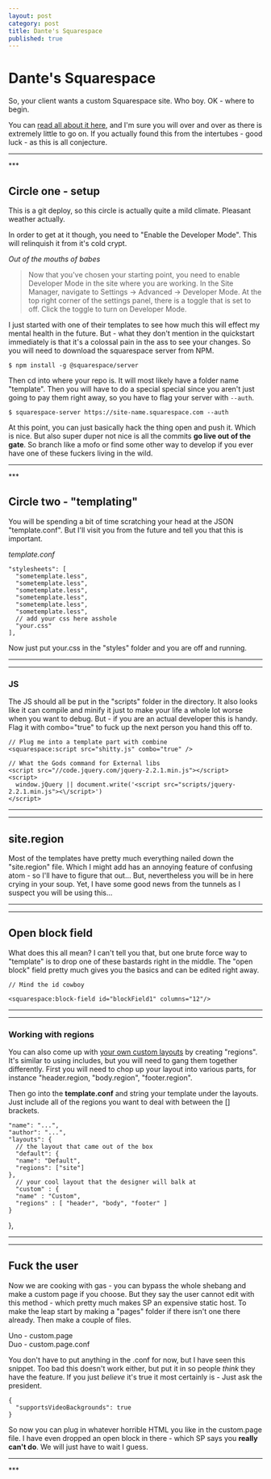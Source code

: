 ```yaml
---
layout: post
category: post
title: Dante's Squarespace
published: true
---
```


# Dante's Squarespace #

So, your client wants a custom Squarespace site. Who boy. OK - where to begin.

You can [read all about it here](https://developers.squarespace.com/quick-start), and I'm sure you will over and over as there is extremely little to go on. If you actually found this from the intertubes - good luck - as this is all conjecture.

<hr class="rule">
***

## Circle one - setup ##

This is a git deploy, so this circle is actually quite a mild climate. Pleasant weather actually.

In order to get at it though, you need to "Enable the Developer Mode". This will relinquish it from it's cold crypt.

*Out of the mouths of babes*

> Now that you've chosen your starting point, you need to enable Developer Mode in the site where you are working. In the Site Manager, navigate to Settings -> Advanced -> Developer Mode. At the top right corner of the settings panel, there is a toggle that is set to off. Click the toggle to turn on Developer Mode.

I just started with one of their templates to see how much this will effect my mental health in the future. But - what they don't mention in the quickstart immediately is that it's a colossal pain in the ass to see your changes. So you will need to download the squarespace server from NPM.

    $ npm install -g @squarespace/server

Then cd into where your repo is. It will most likely have a folder name "template". Then you will have to do a special special since you aren't just going to pay them right away, so you have to flag your server with `--auth`.

    $ squarespace-server https://site-name.squarespace.com --auth

At this point, you can just basically hack the thing open and push it. Which is nice. But also super duper not nice is all the commits **go live out of the gate**. So branch like a mofo or find some other way to develop if you ever have one of these fuckers living in the wild.


<hr class="rule">
***

## Circle two - "templating" ##

You will be spending a bit of time scratching your head at the JSON "template.conf". But I'll visit you from the future and tell you that this is important.

*template.conf*

    "stylesheets": [
      "sometemplate.less",
      "sometemplate.less",
      "sometemplate.less",
      "sometemplate.less",
      "sometemplate.less",
      "sometemplate.less",
      // add your css here asshole
      "your.css"
    ],

Now just put your.css in the "styles" folder and you are off and running.

***
***

### JS ###

The JS should all be put in the "scripts" folder in the directory. It also looks like it can compile and minify it just to make your life a whole lot worse when you want to debug. But - if you are an actual developer this is handy. Flag it with combo="true" to fuck up the next person you hand this off to.

    // Plug me into a template part with combine
    <squarespace:script src="shitty.js" combo="true" />

    // What the Gods command for External libs
    <script src="//code.jquery.com/jquery-2.2.1.min.js"></script>
    <script>
      window.jQuery || document.write('<script src="scripts/jquery-2.2.1.min.js"><\/script>')
    </script>

***
***

## site.region ##

Most of the templates have pretty much everything nailed down the "site.region" file. Which I might add has an annoying feature of confusing atom - so I'll have to figure that out... But, nevertheless you will be in here crying in your soup. Yet, I have some good news from the tunnels as I suspect you will be using this...

***
***

## Open block field ##

What does this all mean? I can't tell you that, but one brute force way to "template" is to drop one of these bastards right in the middle. The "open block" field pretty much gives you the basics and can be edited right away.

	// Mind the id cowboy

    <squarespace:block-field id="blockField1" columns="12"/>


***
***

### Working with regions ###

You can also come up with [your own custom layouts](https://developers.squarespace.com/layouts-regions/) by creating "regions". It's similar to using includes, but you will need to gang them together differently. First you will need to chop up your layout into various parts, for instance "header.region, "body.region", "footer.region".

Then go into the **template.conf** and string your template under the layouts. Just include all of the regions you want to deal with between the [] brackets.

    "name": "...",
    "author": "...",
    "layouts": {
      // the layout that came out of the box
      "default": {
      "name": "Default",
      "regions": ["site"]
    },
      // your cool layout that the designer will balk at
      "custom" : {
      "name" : "Custom",
      "regions" : [ "header", "body", "footer" ]
    }
  },

***
***

## Fuck the user ##

Now we are cooking with gas - you can bypass the whole shebang and make a custom page if you choose. But they say the user cannot edit with this method - which pretty much makes SP an expensive static host. To make the leap start by making a "pages" folder if there isn't one there already. Then make a couple of files.

Uno - custom.page  
Duo - custom.page.conf  

You don't have to put anything in the .conf for now, but I have seen this snippet. Too bad this doesn't work either, but put it in so people *think* they have the feature. If you just *believe* it's true it most certainly is - Just ask the president.

    {
      "supportsVideoBackgrounds": true
    }

So now you can plug in whatever horrible HTML you like in the custom.page file. I have even dropped an open block in there - which SP says you **really can't do**. We will just have to wait I guess.

<hr class="rule">
***
